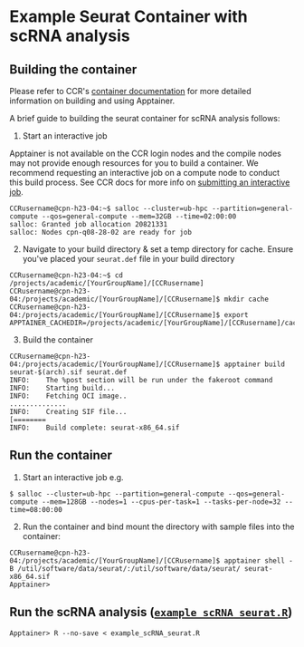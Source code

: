 # Example Seurat Container with scRNA analysis

## Building the container

Please refer to CCR's [container documentation](https://docs.ccr.buffalo.edu/en/latest/howto/containerization/) for more detailed information on building and using Apptainer.

A brief guide to building the seurat container for scRNA analysis follows:

1. Start an interactive job

Apptainer is not available on the CCR login nodes and the compile nodes may not provide enough resources for you to build a container. We recommend requesting an interactive job on a compute node to conduct this build process. 
See CCR docs for more info on [submitting an interactive job](https://docs.ccr.buffalo.edu/en/latest/hpc/jobs/#interactive-job-submission).

```
CCRusername@cpn-h23-04:~$ salloc --cluster=ub-hpc --partition=general-compute --qos=general-compute --mem=32GB --time=02:00:00
salloc: Granted job allocation 20821331
salloc: Nodes cpn-q08-28-02 are ready for job
```

2. Navigate to your build directory & set a temp directory for cache. Ensure you've placed your `seurat.def` file in your build directory
```
CCRusername@cpn-h23-04:~$ cd /projects/academic/[YourGroupName]/[CCRusername]
CCRusername@cpn-h23-04:/projects/academic/[YourGroupName]/[CCRusername]$ mkdir cache
CCRusername@cpn-h23-04:/projects/academic/[YourGroupName]/[CCRusername]$ export APPTAINER_CACHEDIR=/projects/academic/[YourGroupName]/[CCRusername]/cache
```

3. Build the container
```
CCRusername@cpn-h23-04:/projects/academic/[YourGroupName]/[CCRusername]$ apptainer build seurat-$(arch).sif seurat.def
INFO:    The %post section will be run under the fakeroot command
INFO:    Starting build...
INFO:    Fetching OCI image..
..............
INFO:    Creating SIF file...
[========
INFO:    Build complete: seurat-x86_64.sif
```

## Run the container

1. Start an interactive job e.g.
```
$ salloc --cluster=ub-hpc --partition=general-compute --qos=general-compute --mem=128GB --nodes=1 --cpus-per-task=1 --tasks-per-node=32 --time=08:00:00
```

2. Run the container and bind mount the directory with sample files into the container:
```
CCRusername@cpn-h23-04:/projects/academic/[YourGroupName]/[CCRusername]$ apptainer shell -B /util/software/data/seurat/:/util/software/data/seurat/ seurat-x86_64.sif
Apptainer>
```

## Run the scRNA analysis ([`example_scRNA_seurat.R`](./example_scRNA_seurat.R))
```
Apptainer> R --no-save < example_scRNA_seurat.R
```
